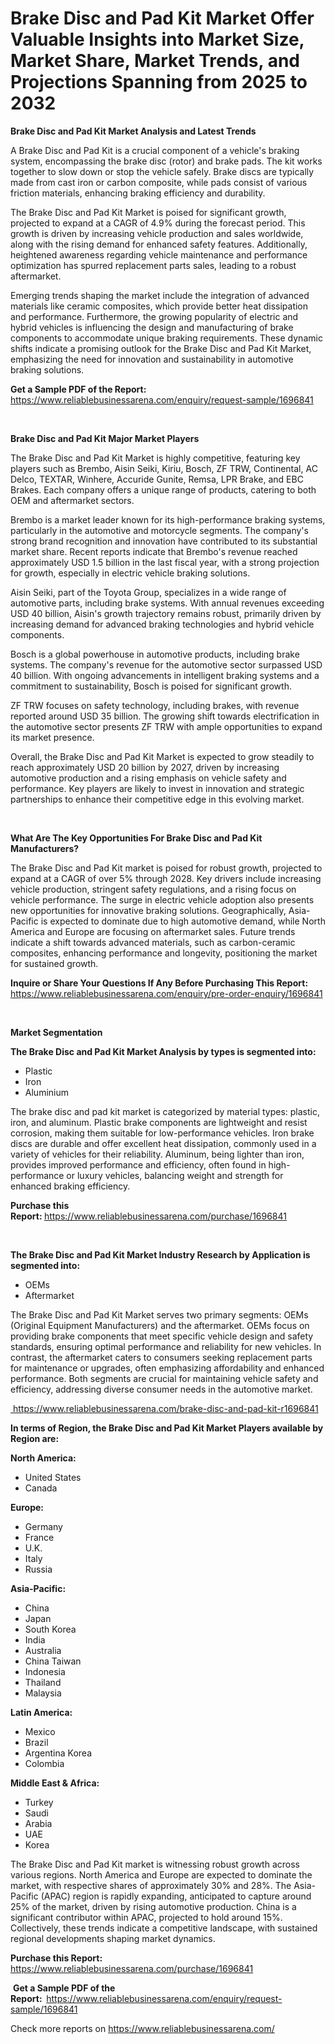 <p><h1>Brake Disc and Pad Kit Market Offer Valuable Insights into Market Size, Market Share, Market Trends, and Projections Spanning from 2025 to 2032</h1></p><p><strong>Brake Disc and Pad Kit Market Analysis and Latest Trends</strong></p>
<p><p>A Brake Disc and Pad Kit is a crucial component of a vehicle's braking system, encompassing the brake disc (rotor) and brake pads. The kit works together to slow down or stop the vehicle safely. Brake discs are typically made from cast iron or carbon composite, while pads consist of various friction materials, enhancing braking efficiency and durability.</p><p>The Brake Disc and Pad Kit Market is poised for significant growth, projected to expand at a CAGR of 4.9% during the forecast period. This growth is driven by increasing vehicle production and sales worldwide, along with the rising demand for enhanced safety features. Additionally, heightened awareness regarding vehicle maintenance and performance optimization has spurred replacement parts sales, leading to a robust aftermarket.</p><p>Emerging trends shaping the market include the integration of advanced materials like ceramic composites, which provide better heat dissipation and performance. Furthermore, the growing popularity of electric and hybrid vehicles is influencing the design and manufacturing of brake components to accommodate unique braking requirements. These dynamic shifts indicate a promising outlook for the Brake Disc and Pad Kit Market, emphasizing the need for innovation and sustainability in automotive braking solutions.</p></p>
<p><strong>Get a Sample PDF of the Report:&nbsp;</strong> <a href="https://www.reliablebusinessarena.com/enquiry/request-sample/1696841?utm_campaign=1998&utm_medium=2&utm_source=Github&utm_content=ia&utm_term=08012025&utm_id=brake-disc-and-pad-kit">https://www.reliablebusinessarena.com/enquiry/request-sample/1696841</a></p>
<p>&nbsp;</p>
<p><strong>Brake Disc and Pad Kit Major Market Players</strong></p>
<p><p>The Brake Disc and Pad Kit Market is highly competitive, featuring key players such as Brembo, Aisin Seiki, Kiriu, Bosch, ZF TRW, Continental, AC Delco, TEXTAR, Winhere, Accuride Gunite, Remsa, LPR Brake, and EBC Brakes. Each company offers a unique range of products, catering to both OEM and aftermarket sectors.</p><p>Brembo is a market leader known for its high-performance braking systems, particularly in the automotive and motorcycle segments. The company's strong brand recognition and innovation have contributed to its substantial market share. Recent reports indicate that Brembo's revenue reached approximately USD 1.5 billion in the last fiscal year, with a strong projection for growth, especially in electric vehicle braking solutions.</p><p>Aisin Seiki, part of the Toyota Group, specializes in a wide range of automotive parts, including brake systems. With annual revenues exceeding USD 40 billion, Aisin's growth trajectory remains robust, primarily driven by increasing demand for advanced braking technologies and hybrid vehicle components.</p><p>Bosch is a global powerhouse in automotive products, including brake systems. The company's revenue for the automotive sector surpassed USD 40 billion. With ongoing advancements in intelligent braking systems and a commitment to sustainability, Bosch is poised for significant growth.</p><p>ZF TRW focuses on safety technology, including brakes, with revenue reported around USD 35 billion. The growing shift towards electrification in the automotive sector presents ZF TRW with ample opportunities to expand its market presence.</p><p>Overall, the Brake Disc and Pad Kit Market is expected to grow steadily to reach approximately USD 20 billion by 2027, driven by increasing automotive production and a rising emphasis on vehicle safety and performance. Key players are likely to invest in innovation and strategic partnerships to enhance their competitive edge in this evolving market.</p></p>
<p>&nbsp;</p>
<p><strong>What Are The Key Opportunities For Brake Disc and Pad Kit Manufacturers?</strong></p>
<p><p>The Brake Disc and Pad Kit market is poised for robust growth, projected to expand at a CAGR of over 5% through 2028. Key drivers include increasing vehicle production, stringent safety regulations, and a rising focus on vehicle performance. The surge in electric vehicle adoption also presents new opportunities for innovative braking solutions. Geographically, Asia-Pacific is expected to dominate due to high automotive demand, while North America and Europe are focusing on aftermarket sales. Future trends indicate a shift towards advanced materials, such as carbon-ceramic composites, enhancing performance and longevity, positioning the market for sustained growth.</p></p>
<p><strong>Inquire or Share Your Questions If Any Before Purchasing This Report:</strong> <a href="https://www.reliablebusinessarena.com/enquiry/pre-order-enquiry/1696841?utm_campaign=1998&utm_medium=2&utm_source=Github&utm_content=ia&utm_term=08012025&utm_id=brake-disc-and-pad-kit">https://www.reliablebusinessarena.com/enquiry/pre-order-enquiry/1696841</a></p>
<p>&nbsp;</p>
<p><strong>Market Segmentation</strong></p>
<p><strong>The Brake Disc and Pad Kit Market Analysis by types is segmented into:</strong></p>
<p><ul><li>Plastic</li><li>Iron</li><li>Aluminium</li></ul></p>
<p><p>The brake disc and pad kit market is categorized by material types: plastic, iron, and aluminum. Plastic brake components are lightweight and resist corrosion, making them suitable for low-performance vehicles. Iron brake discs are durable and offer excellent heat dissipation, commonly used in a variety of vehicles for their reliability. Aluminum, being lighter than iron, provides improved performance and efficiency, often found in high-performance or luxury vehicles, balancing weight and strength for enhanced braking efficiency.</p></p>
<p><strong>Purchase this Report:&nbsp;</strong><a href="https://www.reliablebusinessarena.com/purchase/1696841?utm_campaign=1998&utm_medium=2&utm_source=Github&utm_content=ia&utm_term=08012025&utm_id=brake-disc-and-pad-kit">https://www.reliablebusinessarena.com/purchase/1696841</a></p>
<p>&nbsp;</p>
<p><strong>The Brake Disc and Pad Kit Market Industry Research by Application is segmented into:</strong></p>
<p><ul><li>OEMs</li><li>Aftermarket</li></ul></p>
<p><p>The Brake Disc and Pad Kit Market serves two primary segments: OEMs (Original Equipment Manufacturers) and the aftermarket. OEMs focus on providing brake components that meet specific vehicle design and safety standards, ensuring optimal performance and reliability for new vehicles. In contrast, the aftermarket caters to consumers seeking replacement parts for maintenance or upgrades, often emphasizing affordability and enhanced performance. Both segments are crucial for maintaining vehicle safety and efficiency, addressing diverse consumer needs in the automotive market.</p></p>
<p><a href="https://www.reliablebusinessarena.com/brake-disc-and-pad-kit-r1696841?utm_campaign=1998&utm_medium=2&utm_source=Github&utm_content=ia&utm_term=08012025&utm_id=brake-disc-and-pad-kit">&nbsp;https://www.reliablebusinessarena.com/brake-disc-and-pad-kit-r1696841</a></p>
<p><strong>In terms of Region, the Brake Disc and Pad Kit Market Players available by Region are:</strong></p>
<p>
    <p> <strong> North America: </strong>
        <ul>
            <li>United States</li>
            <li>Canada</li>
        </ul>
        </p> 
    <p> <strong> Europe: </strong>
        <ul>
            <li>Germany</li>
            <li>France</li>
            <li>U.K.</li>
            <li>Italy</li>
            <li>Russia</li>
        </ul>
        </p> 
    <p> <strong> Asia-Pacific: </strong>
        <ul>
            <li>China</li>
            <li>Japan</li>
            <li>South Korea</li>
            <li>India</li>
            <li>Australia</li>
            <li>China Taiwan</li>
            <li>Indonesia</li>
            <li>Thailand</li>
            <li>Malaysia</li>
        </ul>
        </p> 
    <p> <strong> Latin America: </strong>
        <ul>
            <li>Mexico</li>
            <li>Brazil</li>
            <li>Argentina Korea</li>
            <li>Colombia</li>
        </ul>
        </p> 
    <p> <strong> Middle East & Africa: </strong>
        <ul>
            <li>Turkey</li>
            <li>Saudi</li>
            <li>Arabia</li>
            <li>UAE</li>
            <li>Korea</li>
        </ul>
    </p>
    </p>
<p><p>The Brake Disc and Pad Kit market is witnessing robust growth across various regions. North America and Europe are expected to dominate the market, with respective shares of approximately 30% and 28%. The Asia-Pacific (APAC) region is rapidly expanding, anticipated to capture around 25% of the market, driven by rising automotive production. China is a significant contributor within APAC, projected to hold around 15%. Collectively, these trends indicate a competitive landscape, with sustained regional developments shaping market dynamics.</p></p>
<p><strong>Purchase this Report: </strong><a href="https://www.reliablebusinessarena.com/purchase/1696841?utm_campaign=1998&utm_medium=2&utm_source=Github&utm_content=ia&utm_term=08012025&utm_id=brake-disc-and-pad-kit">https://www.reliablebusinessarena.com/purchase/1696841</a></p>
<p>&nbsp;<strong>Get a Sample PDF of the Report:&nbsp;&nbsp;</strong><a href="https://www.reliablebusinessarena.com/enquiry/request-sample/1696841?utm_campaign=1998&utm_medium=2&utm_source=Github&utm_content=ia&utm_term=08012025&utm_id=brake-disc-and-pad-kit">https://www.reliablebusinessarena.com/enquiry/request-sample/1696841</a></p>
<p><strong></strong></p>
<p>Check more reports on <a href="https://www.reliablebusinessarena.com/?utm_campaign=1998&utm_medium=2&utm_source=Github&utm_content=ia&utm_term=08012025&utm_id=brake-disc-and-pad-kit">https://www.reliablebusinessarena.com/</a></p>